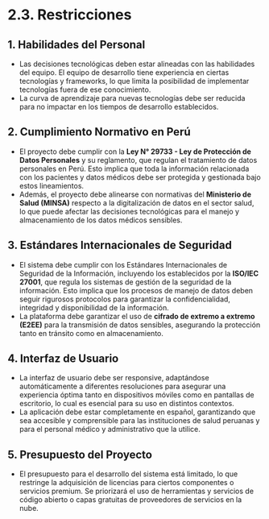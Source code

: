 # 2.3. Restricciones

## 1. Habilidades del Personal

- Las decisiones tecnológicas deben estar alineadas con las habilidades del equipo. El equipo de desarrollo tiene experiencia en ciertas tecnologías y frameworks, lo que limita la posibilidad de implementar tecnologías fuera de ese conocimiento.
- La curva de aprendizaje para nuevas tecnologías debe ser reducida para no impactar en los tiempos de desarrollo establecidos.

## 2. Cumplimiento Normativo en Perú

- El proyecto debe cumplir con la **Ley N° 29733 - Ley de Protección de Datos Personales** y su reglamento, que regulan el tratamiento de datos personales en Perú. Esto implica que toda la información relacionada con los pacientes y datos médicos debe ser protegida y gestionada bajo estos lineamientos.
- Además, el proyecto debe alinearse con normativas del **Ministerio de Salud (MINSA)** respecto a la digitalización de datos en el sector salud, lo que puede afectar las decisiones tecnológicas para el manejo y almacenamiento de los datos médicos sensibles.

## 3. Estándares Internacionales de Seguridad

- El sistema debe cumplir con los Estándares Internacionales de Seguridad de la Información, incluyendo los establecidos por la **ISO/IEC 27001**, que regula los sistemas de gestión de la seguridad de la información. Esto implica que los procesos de manejo de datos deben seguir rigurosos protocolos para garantizar la confidencialidad, integridad y disponibilidad de la información.
- La plataforma debe garantizar el uso de **cifrado de extremo a extremo (E2EE)** para la transmisión de datos sensibles, asegurando la protección tanto en tránsito como en almacenamiento.

## 4. Interfaz de Usuario

- La interfaz de usuario debe ser responsive, adaptándose automáticamente a diferentes resoluciones para asegurar una experiencia óptima tanto en dispositivos móviles como en pantallas de escritorio, lo cual es esencial para su uso en distintos contextos.
- La aplicación debe estar completamente en español, garantizando que sea accesible y comprensible para las instituciones de salud peruanas y para el personal médico y administrativo que la utilice.

## 5. Presupuesto del Proyecto

- El presupuesto para el desarrollo del sistema está limitado, lo que restringe la adquisición de licencias para ciertos componentes o servicios premium. Se priorizará el uso de herramientas y servicios de código abierto o capas gratuitas de proveedores de servicios en la nube.
